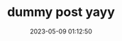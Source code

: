 ---
date: 2023-05-09 01:12:50
layout: post
title: dummy post yayy

description: For students, by students
image: /assets/img/ASCWG2022/war2022.jpg
optimized_image: /assets/img/ASCWG2022/war2022.jpg
category: blog
tags:
  - devs

---